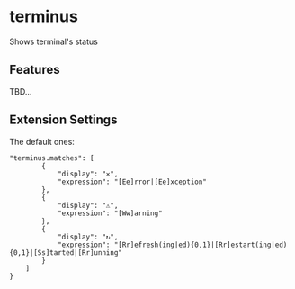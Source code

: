# terminus

Shows terminal's status

## Features

TBD...

## Extension Settings

The default ones:

```
"terminus.matches": [
		{
			"display": "✕",
			"expression": "[Ee]rror|[Ee]xception"
		},
		{
			"display": "⚠︎",
			"expression": "[Ww]arning"
		},
		{
			"display": "↻",
			"expression": "[Rr]efresh(ing|ed){0,1}|[Rr]estart(ing|ed){0,1}|[Ss]tarted|[Rr]unning"
		}
	]
}
```
